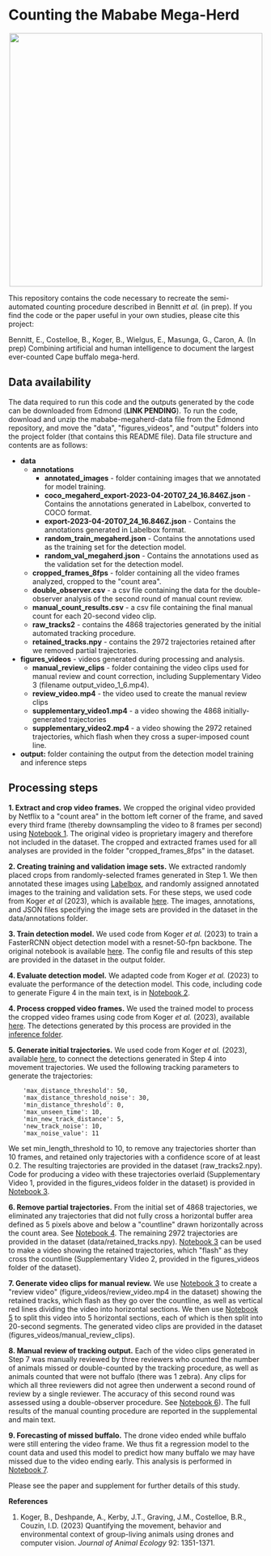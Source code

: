 # Counting the Mababe Mega-Herd

<p align="center">
<img src="images/cover_image.png" height="500px">
</p>


This repository contains the code necessary to recreate the semi-automated counting procedure described in Bennitt *et al.* (in prep). If you find the code or the paper useful in your own studies, please cite this project:

Bennitt, E., Costelloe, B., Koger, B., Wielgus, E., Masunga, G., Caron, A. (In prep) Combining artificial and human intelligence to document the largest ever-counted Cape buffalo mega-herd.

## Data availability
The data required to run this code and the outputs generated by the code can be downloaded from Edmond (**LINK PENDING**). To run the code, download and unzip the mababe-megaherd-data file from the Edmond repository, and move the "data", "figures_videos", and "output" folders into the project folder (that contains this README file). Data file structure and contents are as follows:
- **data**
    - **annotations**
        - **annotated_images** - folder containing images that we annotated for model training.
        - **coco_megaherd_export-2023-04-20T07_24_16.846Z.json** - Contains the annotations generated in Labelbox, converted to COCO format.
        - **export-2023-04-20T07_24_16.846Z.json** - Contains the annotations generated in Labelbox format.
        - **random_train_megaherd.json** - Contains the annotations used as the training set for the detection model.
        - **random_val_megaherd.json** - Contains the annotations used as the validation set for the detection model.
    - **cropped_frames_8fps** - folder containing all the video frames analyzed, cropped to the "count area".
    - **double_observer.csv** - a csv file containing the data for the double-observer analysis of the second round of manual count review.
    - **manual_count_results.csv** - a csv file containing the final manual count for each 20-second video clip.
    - **raw_tracks2** - contains the 4868 trajectories generated by the initial automated tracking procedure. 
    - **retained_tracks.npy** - contains the 2972 trajectories retained after we removed partial trajectories.
- **figures_videos** - videos generated during processing and analysis.
    - **manual_review_clips** - folder containing the video clips used for manual review and count correction, including Supplementary Video 3 (filename output_video_1_6.mp4).
    - **review_video.mp4** - the video used to create the manual review clips
    - **supplementary_video1.mp4** - a video showing the 4868 initially-generated trajectories
    - **supplementary_video2.mp4** - a video showing the 2972 retained trajectories, which flash when they cross a super-imposed count line.
- **output:** folder containing the output from the detection model training and inference steps

## Processing steps

**1. Extract and crop video frames.** We cropped the original video provided by Netflix to a "count area" in the bottom left corner of the frame, and saved every third frame (thereby downsampling the video to 8 frames per second) using [Notebook 1](1_crop_downsample_video.ipynb). The original video is proprietary imagery and therefore not included in the dataset. The cropped and extracted frames used for all analyses are provided in the folder "cropped_frames_8fps" in the dataset.

**2. Creating training and validation image sets.** We extracted randomly placed crops from randomly-selected frames generated in Step 1. We then annotated these images using [Labelbox](https://labelbox.com/), and randomly assigned annotated images to the training and validation sets. For these steps, we used code from Koger *et al* (2023), which is available [here](https://github.com/benkoger/overhead-video-worked-examples). The images, annotations, and JSON files specifying the image sets are provided in the dataset in the data/annotations folder.

**3. Train detection model.** We used code from Koger *et al.* (2023) to train a FasterRCNN object detection model with a resnet-50-fpn backbone. The original notebook is available [here](https://github.com/benkoger/overhead-video-worked-examples/blob/main/geladas/detection/model-training/train_gelada_detection.ipynb). The config file and results of this step are provided in the dataset in the output folder.

**4. Evaluate detection model.** We adapted code from Koger *et al.* (2023) to evaluate the performance of the detection model. This code, including code to generate Figure 4 in the main text, is in [Notebook 2](2_evaluate_detection_model.ipynb).

**4. Process cropped video frames.** We used the trained model to process the cropped video frames using code from Koger *et al.* (2023), available [here](https://github.com/benkoger/overhead-video-worked-examples/blob/main/geladas/detection/inference/process-video.ipynb). The detections generated by this process are provided in the [inference folder](output/megaherd-random-plateau-LRscheduler-cropped-color-aug-new-dataloader_6-6-23_maxiter-9000_lr-0.0019_detectPerIm-800_minsize-0_batchsize-8_nms-0.5/inference/).

**5. Generate initial trajectories.** We used code from Koger *et al.* (2023), available [here](https://github.com/benkoger/overhead-video-worked-examples/blob/main/geladas/tracking/detections_to_tracks.ipynb), to connect the detections generated in Step 4 into movement trajectories. We used the following tracking parameters to generate the trajectories:
        
        'max_distance_threshold': 50,
        'max_distance_threshold_noise': 30,
        'min_distance_threshold': 0,
        'max_unseen_time': 10,
        'min_new_track_distance': 5,
        'new_track_noise': 10,
        'max_noise_value': 11
We set min_length_threshold to 10, to remove any trajectories shorter than 10 frames, and retained only trajectories with a confidence score of at least 0.2. The resulting trajectories are provided in the dataset (raw_tracks2.npy). Code for producing a video with these trajectories overlaid (Supplementary Video 1, provided in the figures_videos folder in the dataset) is provided in [Notebook 3](3_make_tracked_videos.ipynb).

**6. Remove partial trajectories.** From the initial set of 4868 trajectories, we eliminated any trajectories that did not fully cross a horizontal buffer area defined as 5 pixels above and below a "countline" drawn horizontally across the count area. See [Notebook 4](4_remove_partial_tracks.ipynb). The remaining 2972 trajectories are provided in the dataset (data/retained_tracks.npy). [Notebook 3](3_make_tracked_videos.ipynb) can be used to make a video showing the retained trajectories, which "flash" as they cross the countline (Supplementary Video 2, provided in the figures_videos folder of the dataset).

**7. Generate video clips for manual review.** We use [Notebook 3](3_make_tracked_videos.ipynb) to create a "review video" (figure_videos/review_video.mp4 in the dataset) showing the retained tracks, which flash as they go over the countline, as well as vertical red lines dividing the video into horizontal sections. We then use [Notebook 5](5_make_validation_videos.ipynb) to split this video into 5 horizontal sections, each of which is then split into 20-second segments. The generated video clips are provided in the dataset (figures_videos/manual_review_clips).

**8. Manual review of tracking output.** Each of the video clips generated in Step 7 was manually reviewed by three reviewers who counted the number of animals missed or double-counted by the tracking procedure, as well as animals counted that were not buffalo (there was 1 zebra). Any clips for which all three reviewers did not agree then underwent a second round of review by a single reviewer. The accuracy of this second round was assessed using a double-observer procedure. See [Notebook 6](6_double_observer.ipynb)). The full results of the manual counting procedure are reported in the supplemental and main text.

**9. Forecasting of missed buffalo.** The drone video ended while buffalo were still entering the video frame. We thus fit a regression model to the count data and used this model to predict how many buffalo we may have missed due to the video ending early. This analysis is performed in [Notebook 7](7_decline_curve_analysis.ipynb).

Please see the paper and supplement for further details of this study.

**References**
1. Koger, B., Deshpande, A., Kerby, J.T., Graving, J.M., Costelloe, B.R., Couzin, I.D. (2023) Quantifying the movement, behavior and environmental context of group-living animals using drones and computer vision. *Journal of Animal Ecology* 92: 1351-1371.
